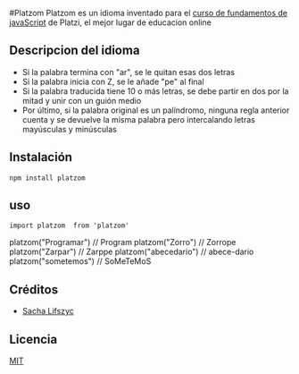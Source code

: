 #Platzom
Platzom es un idioma inventado para el [curso de fundamentos de javaScript](https://platzi.com/js) de Platzi, el mejor lugar de educacion online

## Descripcion del idioma
- Si la palabra termina con "ar", se le quitan esas dos letras
- Si la palabra inicia con Z, se le añade "pe" al final
- Si la palabra traducida tiene 10 o más letras, se debe partir en dos por la mitad y unir con un guión medio
- Por último, si la palabra original es un palíndromo, ninguna regla anterior cuenta y se devuelve la misma palabra pero intercalando letras mayúsculas y minúsculas

## Instalación
```
npm install platzom
```
## uso 
```
import platzom  from 'platzom'
```
platzom("Programar") // Program
platzom("Zorro") // Zorrope
platzom("Zarpar") // Zarppe
platzom("abecedario") // abece-dario
platzom("sometemos") // SoMeTeMoS

## Créditos
- [Sacha Lifszyc](https://twitter.com/@slifszyc)

## Licencia

[MIT](https://opensource.org/licenses/MIT)